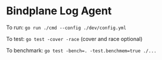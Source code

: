# Bindplane Log Agent

To run: `go run ./cmd --config ./dev/config.yml`

To test: `go test -cover -race` (cover and race optional)

To benchmark: `go test -bench=. -test.benchmem=true ./...`
